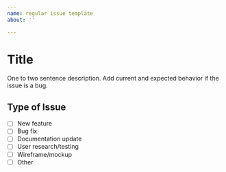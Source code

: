 ```yaml
---
name: regular issue template
about: ''

---
```


# Title

One to two sentence description. Add current and expected behavior if the issue is a bug.

## Type of Issue

- [ ] New feature
- [ ] Bug fix
- [ ] Documentation update
- [ ] User research/testing
- [ ] Wireframe/mockup
- [ ] Other
